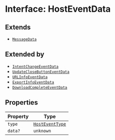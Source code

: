 # Interface: HostEventData

## Extends

- [`MessageData`](message-data.md)

## Extended by

- [`IntentChangeEventData`](intent-change-event-data.md)
- [`UpdateCloseButtonEventData`](update-close-button-event-data.md)
- [`URLInfoEventData`](url-info-event-data.md)
- [`ExportInfoEventData`](export-info-event-data.md)
- [`DownloadCompleteEventData`](download-complete-eventData.md)

## Properties

| Property | Type |
| ------ | ------ |
| `type` | [`HostEventType`](../enumerations/host-event-type.md) |
| `data?` | `unknown` |
